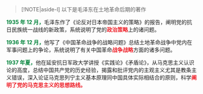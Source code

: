> [!NOTE|aside-l] 
> 以下是毛泽东在土地革命后期的著作

<font style = "color:#00833A"><b>1935 年 12 月，</b></font>毛泽东作了《论反对日本帝国主义的策略》的报告，阐明党的抗日民族统一战线的新政策，系统说明了党的<font style = "color:#EE1C25"><b>政治策略</b></font>上的诸问题。

<font style = "color:#00833A"><b>1936 年 12 月，</b></font>他写了《中国革命战争的战略问题》总结土地革命战争中党内在军事问题上的争论，系统说明了有关中国革命<font style = "color:#EE1C25"><b>战争战略</b></font>方面的诸多问题。

<font style = "color:#00833A"><b>1937 年夏，</b></font>他在延安抗日军政大学讲授《实践论》《矛盾论》，从马克思主义认识论的高度，总结中国共产党的历史经验，揭露和批评党内的主观主义尤其是教条主义错误，深入论证马克思列宁主义基本原理同中国具体实际相结合的原则，科学<font style = "color:#EE1C25"><b>阐明了党的马克思主义的思想路线。</b></font>